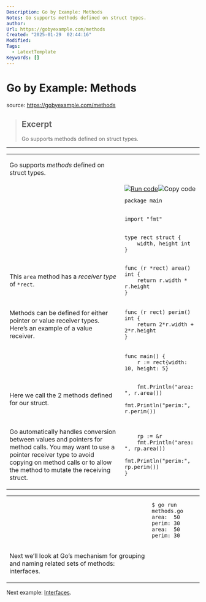 ```yaml
---
Description: Go by Example: Methods
Notes: Go supports methods defined on struct types.
author: 
Url: https://gobyexample.com/methods
Created: "2025-01-29  02:44:16"
Modified: 
Tags:
  - LatextTemplate
Keywords: []
---
```


# Go by Example: Methods

source: https://gobyexample.com/methods

> ## Excerpt
> Go supports methods defined on struct types.

---
<table><tbody><tr><td><p>Go supports <em>methods</em> defined on struct types.</p></td><td></td></tr><tr><td></td><td><a href="https://go.dev/play/p/4wmDCAydC1e"><img title="Run code" src="https://gobyexample.com/play.png"></a><img title="Copy code" src="https://gobyexample.com/clipboard.png"><pre><code><span><span><span>package</span> <span>main</span></span></span></code></pre></td></tr><tr><td></td><td><pre><code><span><span><span>import</span> <span>"fmt"</span></span></span></code></pre></td></tr><tr><td></td><td><pre><code><span><span><span>type</span> <span>rect</span> <span>struct</span> <span>{</span>
</span></span><span><span>    <span>width</span><span>,</span> <span>height</span> <span>int</span>
</span></span><span><span><span>}</span></span></span></code></pre></td></tr><tr><td><p>This <code>area</code> method has a <em>receiver type</em> of <code>*rect</code>.</p></td><td><pre><code><span><span><span>func</span> <span>(</span><span>r</span> <span>*</span><span>rect</span><span>)</span> <span>area</span><span>()</span> <span>int</span> <span>{</span>
</span></span><span><span>    <span>return</span> <span>r</span><span>.</span><span>width</span> <span>*</span> <span>r</span><span>.</span><span>height</span>
</span></span><span><span><span>}</span></span></span></code></pre></td></tr><tr><td><p>Methods can be defined for either pointer or value receiver types. Here’s an example of a value receiver.</p></td><td><pre><code><span><span><span>func</span> <span>(</span><span>r</span> <span>rect</span><span>)</span> <span>perim</span><span>()</span> <span>int</span> <span>{</span>
</span></span><span><span>    <span>return</span> <span>2</span><span>*</span><span>r</span><span>.</span><span>width</span> <span>+</span> <span>2</span><span>*</span><span>r</span><span>.</span><span>height</span>
</span></span><span><span><span>}</span></span></span></code></pre></td></tr><tr><td></td><td><pre><code><span><span><span>func</span> <span>main</span><span>()</span> <span>{</span>
</span></span><span><span>    <span>r</span> <span>:=</span> <span>rect</span><span>{</span><span>width</span><span>:</span> <span>10</span><span>,</span> <span>height</span><span>:</span> <span>5</span><span>}</span></span></span></code></pre></td></tr><tr><td><p>Here we call the 2 methods defined for our struct.</p></td><td><pre><code><span><span>    <span>fmt</span><span>.</span><span>Println</span><span>(</span><span>"area: "</span><span>,</span> <span>r</span><span>.</span><span>area</span><span>())</span>
</span></span><span><span>    <span>fmt</span><span>.</span><span>Println</span><span>(</span><span>"perim:"</span><span>,</span> <span>r</span><span>.</span><span>perim</span><span>())</span></span></span></code></pre></td></tr><tr><td><p>Go automatically handles conversion between values and pointers for method calls. You may want to use a pointer receiver type to avoid copying on method calls or to allow the method to mutate the receiving struct.</p></td><td><pre><code><span><span>    <span>rp</span> <span>:=</span> <span>&amp;</span><span>r</span>
</span></span><span><span>    <span>fmt</span><span>.</span><span>Println</span><span>(</span><span>"area: "</span><span>,</span> <span>rp</span><span>.</span><span>area</span><span>())</span>
</span></span><span><span>    <span>fmt</span><span>.</span><span>Println</span><span>(</span><span>"perim:"</span><span>,</span> <span>rp</span><span>.</span><span>perim</span><span>())</span>
</span></span><span><span><span>}</span></span></span></code></pre></td></tr></tbody></table>

<table><tbody><tr><td></td><td><pre><code><span><span><span>$</span> go run methods.go 
</span></span><span><span><span>area:  50
</span></span></span><span><span><span>perim: 30
</span></span></span><span><span><span>area:  50
</span></span></span><span><span><span>perim: 30</span></span></span></code></pre></td></tr><tr><td><p>Next we’ll look at Go’s mechanism for grouping and naming related sets of methods: interfaces.</p></td><td></td></tr></tbody></table>

Next example: [Interfaces](https://gobyexample.com/interfaces).
